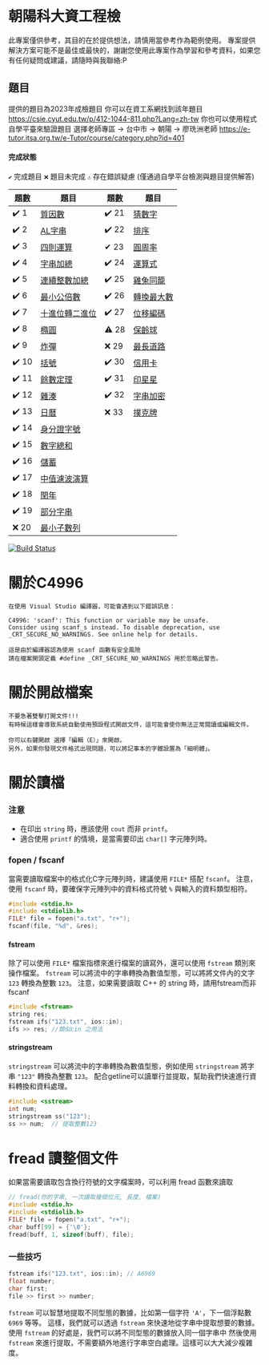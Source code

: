 ﻿# 朝陽科大資工程檢
此專案僅供參考，其目的在於提供想法，請慎用當參考作為範例使用。
專案提供解決方案可能不是最佳或最快的，謝謝您使用此專案作為學習和參考資料，如果您有任何疑問或建議，請隨時與我聯絡:P

## 題目

提供的題目為2023年成檢題目
你可以在資工系網找到該年題目
https://csie.cyut.edu.tw/p/412-1044-811.php?Lang=zh-tw
你也可以使用程式自學平臺來驗證題目
選擇老師專區 -> 台中市 -> 朝陽 -> 廖珗洲老師
https://e-tutor.itsa.org.tw/e-Tutor/course/category.php?id=401

#### 完成狀態
`✔️` 完成題目 
`❌` 題目未完成
`⚠️` 存在錯誤疑慮 (僅通過自學平台檢測與題目提供解答)


| 題數 | 題目 | 題數 | 題目 | 
| - | - | - | - |
| ✔️ 1  | [質因數](https://github.com/creeper531100/2023-cyutcsie-exam/blob/master/1.cpp)         | ✔️ 21 | [猜數字](https://github.com/creeper531100/2023-cyutcsie-exam/blob/master/21.cpp) |
| ✔️ 2  | [AL字串](https://github.com/creeper531100/2023-cyutcsie-exam/blob/master/2.cpp)         | ✔️ 22 | [排序](https://github.com/creeper531100/2023-cyutcsie-exam/blob/master/22.cpp)
| ✔️ 3  | [四則運算](https://github.com/creeper531100/2023-cyutcsie-exam/blob/master/3.cpp)       | ✔ 23 | [圓周率](https://github.com/creeper531100/2023-cyutcsie-exam/blob/master/23.cpp)
| ✔️ 4  | [字串加總](https://github.com/creeper531100/2023-cyutcsie-exam/blob/master/4.cpp)       | ✔️ 24 | [運算式](https://github.com/creeper531100/2023-cyutcsie-exam/blob/master/24.cpp)
| ✔️ 5  | [連續整數加總](https://github.com/creeper531100/2023-cyutcsie-exam/blob/master/5.cpp)   | ✔️ 25 | [雞兔同籠](https://github.com/creeper531100/2023-cyutcsie-exam/blob/master/25.cpp)
| ✔️ 6  | [最小公倍數](https://github.com/creeper531100/2023-cyutcsie-exam/blob/master/6.cpp)     | ✔️ 26 | [轉換最大數](https://github.com/creeper531100/2023-cyutcsie-exam/blob/master/26.cpp)
| ✔️ 7  | [十進位轉二進位](https://github.com/creeper531100/2023-cyutcsie-exam/blob/master/7.cpp) | ✔️ 27 | [位移編碼](https://github.com/creeper531100/2023-cyutcsie-exam/blob/master/27.cpp)
| ✔️ 8  | [橢圓](https://github.com/creeper531100/2023-cyutcsie-exam/blob/master/8.cpp)           | ⚠️ 28 | [保齡球](https://github.com/creeper531100/2023-cyutcsie-exam/blob/master/28.cpp)
| ✔️ 9  | [炸彈](https://github.com/creeper531100/2023-cyutcsie-exam/blob/master/9.cpp)           | ❌ 29 | [最長道路](https://github.com/creeper531100/2023-cyutcsie-exam/blob/master/29.cpp)
| ✔️ 10 | [括號](https://github.com/creeper531100/2023-cyutcsie-exam/blob/master/10.cpp)          | ✔️ 30 | [信用卡](https://github.com/creeper531100/2023-cyutcsie-exam/blob/master/30.cpp)
| ✔️ 11 | [餘數定理](https://github.com/creeper531100/2023-cyutcsie-exam/blob/master/11.cpp)      | ✔️ 31 | [印星星](https://github.com/creeper531100/2023-cyutcsie-exam/blob/master/31.cpp)
| ✔️ 12 | [雜湊](https://github.com/creeper531100/2023-cyutcsie-exam/blob/master/12.cpp)          | ✔️ 32 | [字串加密](https://github.com/creeper531100/2023-cyutcsie-exam/blob/master/32.cpp)
| ✔️ 13 | [日曆](https://github.com/creeper531100/2023-cyutcsie-exam/blob/master/13.cpp)          | ❌ 33 | [撲克牌](https://github.com/creeper531100/2023-cyutcsie-exam/blob/master/33.cpp)
| ✔️ 14 | [身分證字號](https://github.com/creeper531100/2023-cyutcsie-exam/blob/master/14.cpp)    |
| ✔️ 15 | [數字總和](https://github.com/creeper531100/2023-cyutcsie-exam/blob/master/15.cpp)      |
| ✔️ 16 | [儲蓄](https://github.com/creeper531100/2023-cyutcsie-exam/blob/master/16.cpp)          |
| ✔️ 17 | [中值濾波演算](https://github.com/creeper531100/2023-cyutcsie-exam/blob/master/17.cpp)  |
| ✔️ 18 | [閏年](https://github.com/creeper531100/2023-cyutcsie-exam/blob/master/18.cpp)          |
| ✔️ 19 | [部分字串](https://github.com/creeper531100/2023-cyutcsie-exam/blob/master/19.cpp)      |
| ❌ 20 | [最小子數列](https://github.com/creeper531100/2023-cyutcsie-exam/blob/master/20.cpp)    |

[![Build Status](https://travis-ci.org/joemccann/dillinger.svg?branch=master)]()

# 關於C4996

	在使用 Visual Studio 編譯器，可能會遇到以下錯誤訊息：
	
	C4996: 'scanf': This function or variable may be unsafe. 
	Consider using scanf_s instead. To disable deprecation, use _CRT_SECURE_NO_WARNINGS. See online help for details.
	
	這是由於編譯器認為使用 scanf 函數有安全風險
	請在檔案開頭定義 #define _CRT_SECURE_NO_WARNINGS 用於忽略此警告。

# 關於開啟檔案

	不要急著雙擊打開文件!!!
	有時候這樣會導致系統自動使用預設程式開啟文件，這可能會使你無法正常閱讀或編輯文件。

	你可以右鍵開啟 選擇「編輯（E）」來開啟。
	另外，如果你發現文件格式出現問題，可以將記事本的字體設置為「細明體」。

# 關於讀檔
### 注意
- 在印出 `string` 時，應該使用 `cout` 而非 `printf`。
- 適合使用 `printf` 的情境，是當需要印出 `char[]` 字元陣列時。

### fopen / fscanf
當需要讀取檔案中的格式化C字元陣列時，建議使用 `FILE*` 搭配 `fscanf`。
注意，使用 `fscanf` 時，要確保字元陣列中的資料格式符號 `%` 與輸入的資料類型相符。
```cpp
#include <stdio.h>
#include <stdiolib.h>
FILE* file = fopen("a.txt", "r+");
fscanf(file, "%d", &res);
```
#### fstream
除了可以使用 `FILE*` 檔案指標來進行檔案的讀寫外，還可以使用 `fstream` 類別來操作檔案。
`fstream` 可以將流中的字串轉換為數值型態，可以將將文件內的文字`123` 轉換為整數 `123`。
注意，如果需要讀取 C++ 的 string 時，請用fstream而非fscanf
```cpp
#include <fstream>
string res;
fstream ifs("123.txt", ios::in);
ifs >> res; //類似cin 之用法
```
#### stringstream

`stringstream` 可以將流中的字串轉換為數值型態，例如使用 `stringstream` 將字串 `"123"` 轉換為整數 `123`。
配合getline可以讀單行並提取，幫助我們快速進行資料轉換和資料處理。
```cpp
#include <sstream>
int num;
stringstream ss("123");
ss >> num;  // 提取整數123
```
# fread 讀整個文件
如果當需要讀取包含換行符號的文字檔案時，可以利用 fread 函數來讀取
```cpp
// fread(你的字串, 一次讀取幾個位元, 長度, 檔案)
#include <stdio.h>
#include <stdiolib.h>
FILE* file = fopen("a.txt", "r+");
char buff[99] = {'\0'};
fread(buff, 1, sizeof(buff), file);
```

### 一些技巧
```cpp
fstream ifs("123.txt", ios::in); // A6969
float number;
char first;
file >> first >> number; 
```
`fstream` 可以智慧地提取不同型態的數據，比如第一個字符 `'A'`，下一個浮點數 `6969` 等等。
這樣，我們就可以透過 `fstream` 來快速地從字串中提取想要的數據。
使用 `fstream` 的好處是，我們可以將不同型態的數據放入同一個字串中
然後使用 `fstream` 來進行提取，不需要額外地進行字串空白處理。這樣可以大大減少複雜度。
